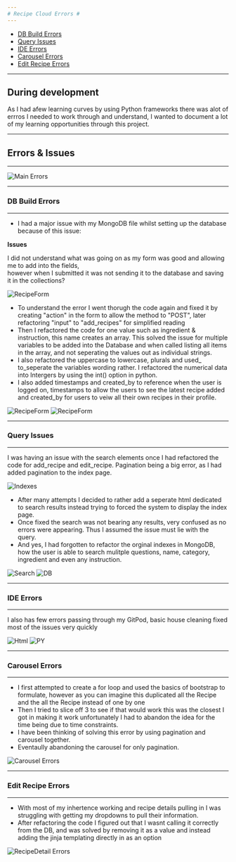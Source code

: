 ```yaml
---
# Recipe Cloud Errors #
---
```

* [DB Build Errors](#DBErrors)
* [Query Issues](#QueryIssues)
* [IDE Errors](#ideErrors)
* [Carousel Errors](#CarouselErrors)
* [Edit Recipe Errors](#EditErrors)



---
**During development**
---
As I had afew learning curves by using Python frameworks there was alot of errros I needed to work through and understand, I wanted to document a lot of my learning opportunities through this project.

---
## Errors & Issues ##
---

![Main Errors](static/img/readme_img/errors_img/error_overview.jpg)

---

<a name="DBErrors"></a>
### DB Build Errors ###
---

* I had a major issue with my MongoDB file whilst setting up the database because of this issue: <br>

**Issues**

I did not understand what was going on as my form was good and allowing me to add into the fields,<br> however when I submitted it was not sending it to the
database and saving it in the collections?

![RecipeForm](static/img/readme_img/errors_img/upload_recipe.png)

* To understand the error I went thorugh the code again and fixed it by creating "action" in the form to allow the method to "POST", later refactoring "input" to "add_recipes" for simplified reading<br>
* Then I refactored the code for one value such as ingredient & instruction, this name creates an array. This solved the issue for multiple variables to be added into the Database and when called listing all items in the array, and not seperating the values out as individual strings. <br>
* I also refactored the uppercase to lowercase, plurals and used_ to_seperate the variables wording rather. I refactored the numerical data into Intergers by using the int() option in python. <br>
* I also added timestamps and created_by to reference when the user is logged on, timestamps to allow the users to see the latest recipe added and created_by for users to veiw all their own recipes in their profile. <br>

![RecipeForm](static/img/readme_img/errors_img/upload_fix.png)
![RecipeForm](static/img/readme_img/errors_img/solve_input.png)


---
<a name="QueryIssues"></a>
### Query Issues ###
---

I was having an issue with the search elements once I had refactored the code for add_recipe and edit_recipe. Pagination being a big error, as I had added pagination to the index page.

![Indexes](static/img/readme_img/errors_img/search_issues.png)

* After many attempts I decided to rather add a seperate html dedicated to search results instead trying to forced the system to display the index page. <br>
* Once fixed the search was not bearing any results, very confused as no errors were appearing. Thus I assumed the issue must lie with the query. <br>
* And yes, I had forgotten to refactor the orginal indexes in MongoDB, how the user is able to search mulitple questions, name, category, ingredient and even any instruction. <br>

![Search](static/img/readme_img/errors_img/search_fixes.png)
![DB](static/img/readme_img/errors_img/index_refactor.png)

---
<a name="ideErrors"></a>
### IDE Errors ###
---

I also has few errors passing through my GitPod, basic house cleaning fixed most of the issues very quickly

![Html](static/img/readme_img/errors_img/indexErrors.png)
![PY](static/img/readme_img/errors_img/runpyErrors.png)



---
<a name="CarouselErrors"></a>
### Carousel Errors ###
---

* I first attempted to create a for loop and used the basics of bootstrap to formulate, however as you can imagine this duplicated all the Recipe and the all the Recipe instead of one by one
* Then I tried to slice off 3 to see if that would work this was the closest I got in making it work unfortunately I had to abandon the idea for the time being due to time constraints.
* I have been thinking of solving this error by using pagination and carousel together.
* Eventaully abandoning the carousel for only pagination.

![Carousel Errors](static/img/readme_img/errors_img/pagination_Solve.jpg)

---
<a name="EditErrors"></a>
### Edit Recipe Errors ###
---

* With most of my inhertence working and recipe details pulling in I was struggling with getting my dropdowns to pull their information.
* After refactoring the code I figured out that I wasnt calling it correctly from the DB, and was solved by removing it as a value and instead adding the jinja templating directly in as an option

![RecipeDetail Errors](static/media/errors/Recipedetailerror1.jpg)






